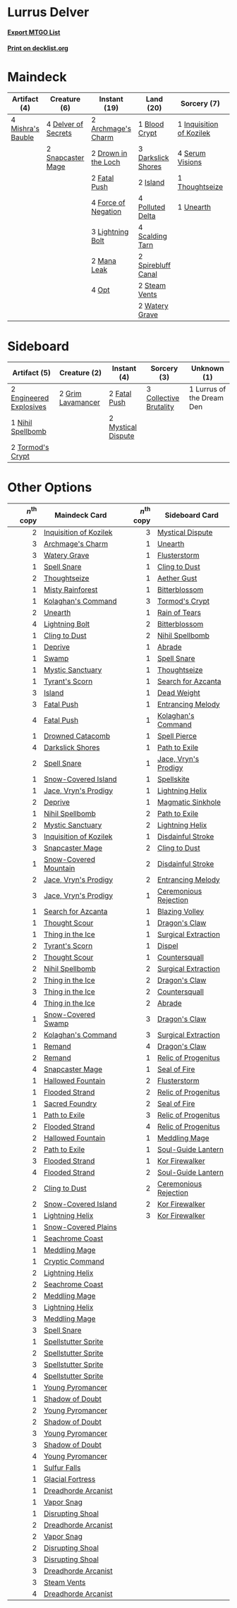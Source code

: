 # Lurrus Delver

#### [Export MTGO List](../collection/Lurrus%20Delver/Lurrus%20Delver.txt)
#### [Print on decklist.org](http://decklist.org/?deckmain=2%09Archmage's%20Charm%0A1%09Blood%20Crypt%0A3%09Darkslick%20Shores%0A4%09Delver%20of%20Secrets%0A2%09Drown%20in%20the%20Loch%0A2%09Fatal%20Push%0A4%09Force%20of%20Negation%0A1%09Inquisition%20of%20Kozilek%0A2%09Island%0A3%09Lightning%20Bolt%0A2%09Mana%20Leak%0A4%09Mishra's%20Bauble%0A4%09Opt%0A4%09Polluted%20Delta%0A4%09Scalding%20Tarn%0A4%09Serum%20Visions%0A2%09Snapcaster%20Mage%0A2%09Spirebluff%20Canal%0A4%09Sprite%20Dragon%0A2%09Steam%20Vents%0A1%09Thoughtseize%0A1%09Unearth%0A2%09Watery%20Grave&deckside=3%09Collective%20Brutality%0A2%09Engineered%20Explosives%0A2%09Fatal%20Push%0A2%09Grim%20Lavamancer%0A1%09Lurrus%20of%20the%20Dream%20Den%0A2%09Mystical%20Dispute%0A1%09Nihil%20Spellbomb%0A2%09Tormod's%20Crypt)
# Maindeck

|                                        Artifact (4)                                        |                                         Creature (6)                                         |                                         Instant (19)                                         |                                          Land (20)                                          |                                            Sorcery (7)                                            |  Unknown (4)  |
|--------------------------------------------------------------------------------------------|----------------------------------------------------------------------------------------------|----------------------------------------------------------------------------------------------|---------------------------------------------------------------------------------------------|---------------------------------------------------------------------------------------------------|---------------|
|4 [Mishra's Bauble](http://gatherer.wizards.com/Pages/Card/Details.aspx?multiverseid=122122)|4 [Delver of Secrets](http://gatherer.wizards.com/Pages/Card/Details.aspx?multiverseid=226749)|2 [Archmage's Charm](http://gatherer.wizards.com/Pages/Card/Details.aspx?multiverseid=463989) |1 [Blood Crypt](http://gatherer.wizards.com/Pages/Card/Details.aspx?multiverseid=97102)      |1 [Inquisition of Kozilek](http://gatherer.wizards.com/Pages/Card/Details.aspx?multiverseid=416897)|4 Sprite Dragon|
|                                                                                            |2 [Snapcaster Mage](http://gatherer.wizards.com/Pages/Card/Details.aspx?multiverseid=227676)  |2 [Drown in the Loch](http://gatherer.wizards.com/Pages/Card/Details.aspx?multiverseid=473150)|3 [Darkslick Shores](http://gatherer.wizards.com/Pages/Card/Details.aspx?multiverseid=209400)|4 [Serum Visions](http://gatherer.wizards.com/Pages/Card/Details.aspx?multiverseid=50145)          |               |
|                                                                                            |                                                                                              |2 [Fatal Push](http://gatherer.wizards.com/Pages/Card/Details.aspx?multiverseid=423724)       |2 [Island](http://gatherer.wizards.com/Pages/Card/Details.aspx?multiverseid=439857)          |1 [Thoughtseize](http://gatherer.wizards.com/Pages/Card/Details.aspx?multiverseid=438676)          |               |
|                                                                                            |                                                                                              |4 [Force of Negation](http://gatherer.wizards.com/Pages/Card/Details.aspx?multiverseid=464001)|4 [Polluted Delta](http://gatherer.wizards.com/Pages/Card/Details.aspx?multiverseid=405104)  |1 [Unearth](http://gatherer.wizards.com/Pages/Card/Details.aspx?multiverseid=442102)               |               |
|                                                                                            |                                                                                              |3 [Lightning Bolt](http://gatherer.wizards.com/Pages/Card/Details.aspx?multiverseid=806)      |4 [Scalding Tarn](http://gatherer.wizards.com/Pages/Card/Details.aspx?multiverseid=405107)   |                                                                                                   |               |
|                                                                                            |                                                                                              |2 [Mana Leak](http://gatherer.wizards.com/Pages/Card/Details.aspx?multiverseid=45242)         |2 [Spirebluff Canal](http://gatherer.wizards.com/Pages/Card/Details.aspx?multiverseid=417822)|                                                                                                   |               |
|                                                                                            |                                                                                              |4 [Opt](http://gatherer.wizards.com/Pages/Card/Details.aspx?multiverseid=442948)              |2 [Steam Vents](http://gatherer.wizards.com/Pages/Card/Details.aspx?multiverseid=405109)     |                                                                                                   |               |
|                                                                                            |                                                                                              |                                                                                              |2 [Watery Grave](http://gatherer.wizards.com/Pages/Card/Details.aspx?multiverseid=405114)    |                                                                                                   |               |


# Sideboard

|                                          Artifact (5)                                           |                                        Creature (2)                                        |                                         Instant (4)                                         |                                           Sorcery (3)                                           |       Unknown (1)       |
|-------------------------------------------------------------------------------------------------|--------------------------------------------------------------------------------------------|---------------------------------------------------------------------------------------------|-------------------------------------------------------------------------------------------------|-------------------------|
|2 [Engineered Explosives](http://gatherer.wizards.com/Pages/Card/Details.aspx?multiverseid=50139)|2 [Grim Lavamancer](http://gatherer.wizards.com/Pages/Card/Details.aspx?multiverseid=430589)|2 [Fatal Push](http://gatherer.wizards.com/Pages/Card/Details.aspx?multiverseid=423724)      |3 [Collective Brutality](http://gatherer.wizards.com/Pages/Card/Details.aspx?multiverseid=414380)|1 Lurrus of the Dream Den|
|1 [Nihil Spellbomb](http://gatherer.wizards.com/Pages/Card/Details.aspx?multiverseid=442215)     |                                                                                            |2 [Mystical Dispute](http://gatherer.wizards.com/Pages/Card/Details.aspx?multiverseid=473020)|                                                                                                 |                         |
|2 [Tormod's Crypt](http://gatherer.wizards.com/Pages/Card/Details.aspx?multiverseid=389723)      |                                                                                            |                                                                                             |                                                                                                 |                         |


# Other Options

|*n*<sup>th</sup> copy|                                          Maindeck Card                                          |*n*<sup>th</sup> copy|                                         Sideboard Card                                         |
|--------------------:|-------------------------------------------------------------------------------------------------|--------------------:|------------------------------------------------------------------------------------------------|
|                    2|[Inquisition of Kozilek](http://gatherer.wizards.com/Pages/Card/Details.aspx?multiverseid=416897)|                    3|[Mystical Dispute](http://gatherer.wizards.com/Pages/Card/Details.aspx?multiverseid=473020)     |
|                    3|[Archmage's Charm](http://gatherer.wizards.com/Pages/Card/Details.aspx?multiverseid=463989)      |                    1|[Unearth](http://gatherer.wizards.com/Pages/Card/Details.aspx?multiverseid=442102)              |
|                    3|[Watery Grave](http://gatherer.wizards.com/Pages/Card/Details.aspx?multiverseid=405114)          |                    1|[Flusterstorm](http://gatherer.wizards.com/Pages/Card/Details.aspx?multiverseid=228255)         |
|                    1|[Spell Snare](http://gatherer.wizards.com/Pages/Card/Details.aspx?multiverseid=446100)           |                    1|[Cling to Dust](http://gatherer.wizards.com/Pages/Card/Details.aspx?multiverseid=476338)        |
|                    2|[Thoughtseize](http://gatherer.wizards.com/Pages/Card/Details.aspx?multiverseid=438676)          |                    1|[Aether Gust](http://gatherer.wizards.com/Pages/Card/Details.aspx?multiverseid=466796)          |
|                    1|[Misty Rainforest](http://gatherer.wizards.com/Pages/Card/Details.aspx?multiverseid=405102)      |                    1|[Bitterblossom](http://gatherer.wizards.com/Pages/Card/Details.aspx?multiverseid=397701)        |
|                    1|[Kolaghan's Command](http://gatherer.wizards.com/Pages/Card/Details.aspx?multiverseid=394613)    |                    3|[Tormod's Crypt](http://gatherer.wizards.com/Pages/Card/Details.aspx?multiverseid=389723)       |
|                    2|[Unearth](http://gatherer.wizards.com/Pages/Card/Details.aspx?multiverseid=442102)               |                    1|[Rain of Tears](http://gatherer.wizards.com/Pages/Card/Details.aspx?multiverseid=135220)        |
|                    4|[Lightning Bolt](http://gatherer.wizards.com/Pages/Card/Details.aspx?multiverseid=806)           |                    2|[Bitterblossom](http://gatherer.wizards.com/Pages/Card/Details.aspx?multiverseid=397701)        |
|                    1|[Cling to Dust](http://gatherer.wizards.com/Pages/Card/Details.aspx?multiverseid=476338)         |                    2|[Nihil Spellbomb](http://gatherer.wizards.com/Pages/Card/Details.aspx?multiverseid=442215)      |
|                    1|[Deprive](http://gatherer.wizards.com/Pages/Card/Details.aspx?multiverseid=193519)               |                    1|[Abrade](http://gatherer.wizards.com/Pages/Card/Details.aspx?multiverseid=430772)               |
|                    1|[Swamp](http://gatherer.wizards.com/Pages/Card/Details.aspx?multiverseid=439858)                 |                    1|[Spell Snare](http://gatherer.wizards.com/Pages/Card/Details.aspx?multiverseid=446100)          |
|                    1|[Mystic Sanctuary](http://gatherer.wizards.com/Pages/Card/Details.aspx?multiverseid=473209)      |                    1|[Thoughtseize](http://gatherer.wizards.com/Pages/Card/Details.aspx?multiverseid=438676)         |
|                    1|[Tyrant's Scorn](http://gatherer.wizards.com/Pages/Card/Details.aspx?multiverseid=461152)        |                    1|[Search for Azcanta](http://gatherer.wizards.com/Pages/Card/Details.aspx?multiverseid=435226)   |
|                    3|[Island](http://gatherer.wizards.com/Pages/Card/Details.aspx?multiverseid=439857)                |                    1|[Dead Weight](http://gatherer.wizards.com/Pages/Card/Details.aspx?multiverseid=452817)          |
|                    3|[Fatal Push](http://gatherer.wizards.com/Pages/Card/Details.aspx?multiverseid=423724)            |                    1|[Entrancing Melody](http://gatherer.wizards.com/Pages/Card/Details.aspx?multiverseid=435207)    |
|                    4|[Fatal Push](http://gatherer.wizards.com/Pages/Card/Details.aspx?multiverseid=423724)            |                    1|[Kolaghan's Command](http://gatherer.wizards.com/Pages/Card/Details.aspx?multiverseid=394613)   |
|                    1|[Drowned Catacomb](http://gatherer.wizards.com/Pages/Card/Details.aspx?multiverseid=430633)      |                    1|[Spell Pierce](http://gatherer.wizards.com/Pages/Card/Details.aspx?multiverseid=425876)         |
|                    4|[Darkslick Shores](http://gatherer.wizards.com/Pages/Card/Details.aspx?multiverseid=209400)      |                    1|[Path to Exile](http://gatherer.wizards.com/Pages/Card/Details.aspx?multiverseid=220511)        |
|                    2|[Spell Snare](http://gatherer.wizards.com/Pages/Card/Details.aspx?multiverseid=446100)           |                    1|[Jace, Vryn's Prodigy](http://gatherer.wizards.com/Pages/Card/Details.aspx?multiverseid=398434) |
|                    1|[Snow-Covered Island](http://gatherer.wizards.com/Pages/Card/Details.aspx?multiverseid=121130)   |                    1|[Spellskite](http://gatherer.wizards.com/Pages/Card/Details.aspx?multiverseid=397743)           |
|                    1|[Jace, Vryn's Prodigy](http://gatherer.wizards.com/Pages/Card/Details.aspx?multiverseid=398434)  |                    1|[Lightning Helix](http://gatherer.wizards.com/Pages/Card/Details.aspx?multiverseid=249386)      |
|                    2|[Deprive](http://gatherer.wizards.com/Pages/Card/Details.aspx?multiverseid=193519)               |                    1|[Magmatic Sinkhole](http://gatherer.wizards.com/Pages/Card/Details.aspx?multiverseid=464084)    |
|                    1|[Nihil Spellbomb](http://gatherer.wizards.com/Pages/Card/Details.aspx?multiverseid=442215)       |                    2|[Path to Exile](http://gatherer.wizards.com/Pages/Card/Details.aspx?multiverseid=220511)        |
|                    2|[Mystic Sanctuary](http://gatherer.wizards.com/Pages/Card/Details.aspx?multiverseid=473209)      |                    2|[Lightning Helix](http://gatherer.wizards.com/Pages/Card/Details.aspx?multiverseid=249386)      |
|                    3|[Inquisition of Kozilek](http://gatherer.wizards.com/Pages/Card/Details.aspx?multiverseid=416897)|                    1|[Disdainful Stroke](http://gatherer.wizards.com/Pages/Card/Details.aspx?multiverseid=420705)    |
|                    3|[Snapcaster Mage](http://gatherer.wizards.com/Pages/Card/Details.aspx?multiverseid=227676)       |                    2|[Cling to Dust](http://gatherer.wizards.com/Pages/Card/Details.aspx?multiverseid=476338)        |
|                    1|[Snow-Covered Mountain](http://gatherer.wizards.com/Pages/Card/Details.aspx?multiverseid=121233) |                    2|[Disdainful Stroke](http://gatherer.wizards.com/Pages/Card/Details.aspx?multiverseid=420705)    |
|                    2|[Jace, Vryn's Prodigy](http://gatherer.wizards.com/Pages/Card/Details.aspx?multiverseid=398434)  |                    2|[Entrancing Melody](http://gatherer.wizards.com/Pages/Card/Details.aspx?multiverseid=435207)    |
|                    3|[Jace, Vryn's Prodigy](http://gatherer.wizards.com/Pages/Card/Details.aspx?multiverseid=398434)  |                    1|[Ceremonious Rejection](http://gatherer.wizards.com/Pages/Card/Details.aspx?multiverseid=417613)|
|                    1|[Search for Azcanta](http://gatherer.wizards.com/Pages/Card/Details.aspx?multiverseid=435226)    |                    1|[Blazing Volley](http://gatherer.wizards.com/Pages/Card/Details.aspx?multiverseid=426821)       |
|                    1|[Thought Scour](http://gatherer.wizards.com/Pages/Card/Details.aspx?multiverseid=380203)         |                    1|[Dragon's Claw](http://gatherer.wizards.com/Pages/Card/Details.aspx?multiverseid=129527)        |
|                    1|[Thing in the Ice](http://gatherer.wizards.com/Pages/Card/Details.aspx?multiverseid=409836)      |                    1|[Surgical Extraction](http://gatherer.wizards.com/Pages/Card/Details.aspx?multiverseid=397706)  |
|                    2|[Tyrant's Scorn](http://gatherer.wizards.com/Pages/Card/Details.aspx?multiverseid=461152)        |                    1|[Dispel](http://gatherer.wizards.com/Pages/Card/Details.aspx?multiverseid=401858)               |
|                    2|[Thought Scour](http://gatherer.wizards.com/Pages/Card/Details.aspx?multiverseid=380203)         |                    1|[Countersquall](http://gatherer.wizards.com/Pages/Card/Details.aspx?multiverseid=186327)        |
|                    2|[Nihil Spellbomb](http://gatherer.wizards.com/Pages/Card/Details.aspx?multiverseid=442215)       |                    2|[Surgical Extraction](http://gatherer.wizards.com/Pages/Card/Details.aspx?multiverseid=397706)  |
|                    2|[Thing in the Ice](http://gatherer.wizards.com/Pages/Card/Details.aspx?multiverseid=409836)      |                    2|[Dragon's Claw](http://gatherer.wizards.com/Pages/Card/Details.aspx?multiverseid=129527)        |
|                    3|[Thing in the Ice](http://gatherer.wizards.com/Pages/Card/Details.aspx?multiverseid=409836)      |                    2|[Countersquall](http://gatherer.wizards.com/Pages/Card/Details.aspx?multiverseid=186327)        |
|                    4|[Thing in the Ice](http://gatherer.wizards.com/Pages/Card/Details.aspx?multiverseid=409836)      |                    2|[Abrade](http://gatherer.wizards.com/Pages/Card/Details.aspx?multiverseid=430772)               |
|                    1|[Snow-Covered Swamp](http://gatherer.wizards.com/Pages/Card/Details.aspx?multiverseid=121256)    |                    3|[Dragon's Claw](http://gatherer.wizards.com/Pages/Card/Details.aspx?multiverseid=129527)        |
|                    2|[Kolaghan's Command](http://gatherer.wizards.com/Pages/Card/Details.aspx?multiverseid=394613)    |                    3|[Surgical Extraction](http://gatherer.wizards.com/Pages/Card/Details.aspx?multiverseid=397706)  |
|                    1|[Remand](http://gatherer.wizards.com/Pages/Card/Details.aspx?multiverseid=380255)                |                    4|[Dragon's Claw](http://gatherer.wizards.com/Pages/Card/Details.aspx?multiverseid=129527)        |
|                    2|[Remand](http://gatherer.wizards.com/Pages/Card/Details.aspx?multiverseid=380255)                |                    1|[Relic of Progenitus](http://gatherer.wizards.com/Pages/Card/Details.aspx?multiverseid=174824)  |
|                    4|[Snapcaster Mage](http://gatherer.wizards.com/Pages/Card/Details.aspx?multiverseid=227676)       |                    1|[Seal of Fire](http://gatherer.wizards.com/Pages/Card/Details.aspx?multiverseid=185817)         |
|                    1|[Hallowed Fountain](http://gatherer.wizards.com/Pages/Card/Details.aspx?multiverseid=97071)      |                    2|[Flusterstorm](http://gatherer.wizards.com/Pages/Card/Details.aspx?multiverseid=228255)         |
|                    1|[Flooded Strand](http://gatherer.wizards.com/Pages/Card/Details.aspx?multiverseid=405098)        |                    2|[Relic of Progenitus](http://gatherer.wizards.com/Pages/Card/Details.aspx?multiverseid=174824)  |
|                    1|[Sacred Foundry](http://gatherer.wizards.com/Pages/Card/Details.aspx?multiverseid=405106)        |                    2|[Seal of Fire](http://gatherer.wizards.com/Pages/Card/Details.aspx?multiverseid=185817)         |
|                    1|[Path to Exile](http://gatherer.wizards.com/Pages/Card/Details.aspx?multiverseid=220511)         |                    3|[Relic of Progenitus](http://gatherer.wizards.com/Pages/Card/Details.aspx?multiverseid=174824)  |
|                    2|[Flooded Strand](http://gatherer.wizards.com/Pages/Card/Details.aspx?multiverseid=405098)        |                    4|[Relic of Progenitus](http://gatherer.wizards.com/Pages/Card/Details.aspx?multiverseid=174824)  |
|                    2|[Hallowed Fountain](http://gatherer.wizards.com/Pages/Card/Details.aspx?multiverseid=97071)      |                    1|[Meddling Mage](http://gatherer.wizards.com/Pages/Card/Details.aspx?multiverseid=179547)        |
|                    2|[Path to Exile](http://gatherer.wizards.com/Pages/Card/Details.aspx?multiverseid=220511)         |                    1|[Soul-Guide Lantern](http://gatherer.wizards.com/Pages/Card/Details.aspx?multiverseid=476488)   |
|                    3|[Flooded Strand](http://gatherer.wizards.com/Pages/Card/Details.aspx?multiverseid=405098)        |                    1|[Kor Firewalker](http://gatherer.wizards.com/Pages/Card/Details.aspx?multiverseid=442010)       |
|                    4|[Flooded Strand](http://gatherer.wizards.com/Pages/Card/Details.aspx?multiverseid=405098)        |                    2|[Soul-Guide Lantern](http://gatherer.wizards.com/Pages/Card/Details.aspx?multiverseid=476488)   |
|                    2|[Cling to Dust](http://gatherer.wizards.com/Pages/Card/Details.aspx?multiverseid=476338)         |                    2|[Ceremonious Rejection](http://gatherer.wizards.com/Pages/Card/Details.aspx?multiverseid=417613)|
|                    2|[Snow-Covered Island](http://gatherer.wizards.com/Pages/Card/Details.aspx?multiverseid=121130)   |                    2|[Kor Firewalker](http://gatherer.wizards.com/Pages/Card/Details.aspx?multiverseid=442010)       |
|                    1|[Lightning Helix](http://gatherer.wizards.com/Pages/Card/Details.aspx?multiverseid=249386)       |                    3|[Kor Firewalker](http://gatherer.wizards.com/Pages/Card/Details.aspx?multiverseid=442010)       |
|                    1|[Snow-Covered Plains](http://gatherer.wizards.com/Pages/Card/Details.aspx?multiverseid=121267)   |                     |                                                                                                |
|                    1|[Seachrome Coast](http://gatherer.wizards.com/Pages/Card/Details.aspx?multiverseid=209399)       |                     |                                                                                                |
|                    1|[Meddling Mage](http://gatherer.wizards.com/Pages/Card/Details.aspx?multiverseid=179547)         |                     |                                                                                                |
|                    1|[Cryptic Command](http://gatherer.wizards.com/Pages/Card/Details.aspx?multiverseid=438614)       |                     |                                                                                                |
|                    2|[Lightning Helix](http://gatherer.wizards.com/Pages/Card/Details.aspx?multiverseid=249386)       |                     |                                                                                                |
|                    2|[Seachrome Coast](http://gatherer.wizards.com/Pages/Card/Details.aspx?multiverseid=209399)       |                     |                                                                                                |
|                    2|[Meddling Mage](http://gatherer.wizards.com/Pages/Card/Details.aspx?multiverseid=179547)         |                     |                                                                                                |
|                    3|[Lightning Helix](http://gatherer.wizards.com/Pages/Card/Details.aspx?multiverseid=249386)       |                     |                                                                                                |
|                    3|[Meddling Mage](http://gatherer.wizards.com/Pages/Card/Details.aspx?multiverseid=179547)         |                     |                                                                                                |
|                    3|[Spell Snare](http://gatherer.wizards.com/Pages/Card/Details.aspx?multiverseid=446100)           |                     |                                                                                                |
|                    1|[Spellstutter Sprite](http://gatherer.wizards.com/Pages/Card/Details.aspx?multiverseid=139429)   |                     |                                                                                                |
|                    2|[Spellstutter Sprite](http://gatherer.wizards.com/Pages/Card/Details.aspx?multiverseid=139429)   |                     |                                                                                                |
|                    3|[Spellstutter Sprite](http://gatherer.wizards.com/Pages/Card/Details.aspx?multiverseid=139429)   |                     |                                                                                                |
|                    4|[Spellstutter Sprite](http://gatherer.wizards.com/Pages/Card/Details.aspx?multiverseid=139429)   |                     |                                                                                                |
|                    1|[Young Pyromancer](http://gatherer.wizards.com/Pages/Card/Details.aspx?multiverseid=426592)      |                     |                                                                                                |
|                    1|[Shadow of Doubt](http://gatherer.wizards.com/Pages/Card/Details.aspx?multiverseid=83827)        |                     |                                                                                                |
|                    2|[Young Pyromancer](http://gatherer.wizards.com/Pages/Card/Details.aspx?multiverseid=426592)      |                     |                                                                                                |
|                    2|[Shadow of Doubt](http://gatherer.wizards.com/Pages/Card/Details.aspx?multiverseid=83827)        |                     |                                                                                                |
|                    3|[Young Pyromancer](http://gatherer.wizards.com/Pages/Card/Details.aspx?multiverseid=426592)      |                     |                                                                                                |
|                    3|[Shadow of Doubt](http://gatherer.wizards.com/Pages/Card/Details.aspx?multiverseid=83827)        |                     |                                                                                                |
|                    4|[Young Pyromancer](http://gatherer.wizards.com/Pages/Card/Details.aspx?multiverseid=426592)      |                     |                                                                                                |
|                    1|[Sulfur Falls](http://gatherer.wizards.com/Pages/Card/Details.aspx?multiverseid=443135)          |                     |                                                                                                |
|                    1|[Glacial Fortress](http://gatherer.wizards.com/Pages/Card/Details.aspx?multiverseid=190562)      |                     |                                                                                                |
|                    1|[Dreadhorde Arcanist](http://gatherer.wizards.com/Pages/Card/Details.aspx?multiverseid=461052)   |                     |                                                                                                |
|                    1|[Vapor Snag](http://gatherer.wizards.com/Pages/Card/Details.aspx?multiverseid=249373)            |                     |                                                                                                |
|                    1|[Disrupting Shoal](http://gatherer.wizards.com/Pages/Card/Details.aspx?multiverseid=74128)       |                     |                                                                                                |
|                    2|[Dreadhorde Arcanist](http://gatherer.wizards.com/Pages/Card/Details.aspx?multiverseid=461052)   |                     |                                                                                                |
|                    2|[Vapor Snag](http://gatherer.wizards.com/Pages/Card/Details.aspx?multiverseid=249373)            |                     |                                                                                                |
|                    2|[Disrupting Shoal](http://gatherer.wizards.com/Pages/Card/Details.aspx?multiverseid=74128)       |                     |                                                                                                |
|                    3|[Disrupting Shoal](http://gatherer.wizards.com/Pages/Card/Details.aspx?multiverseid=74128)       |                     |                                                                                                |
|                    3|[Dreadhorde Arcanist](http://gatherer.wizards.com/Pages/Card/Details.aspx?multiverseid=461052)   |                     |                                                                                                |
|                    3|[Steam Vents](http://gatherer.wizards.com/Pages/Card/Details.aspx?multiverseid=405109)           |                     |                                                                                                |
|                    4|[Dreadhorde Arcanist](http://gatherer.wizards.com/Pages/Card/Details.aspx?multiverseid=461052)   |                     |                                                                                                |

